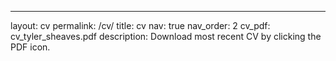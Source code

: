 ---
layout: cv
permalink: /cv/
title: cv
nav: true
nav_order: 2
cv_pdf: cv_tyler_sheaves.pdf
description: Download most recent CV by clicking the PDF icon.
